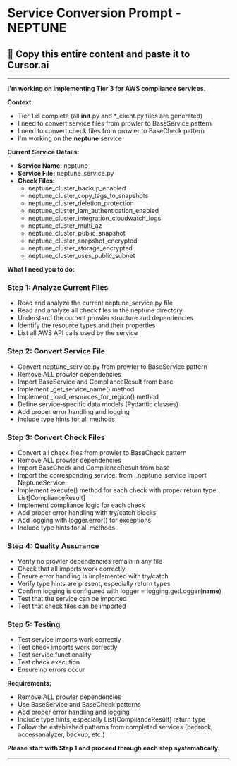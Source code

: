 # Service Conversion Prompt - NEPTUNE

## 🎯 Copy this entire content and paste it to Cursor.ai

---

**I'm working on implementing Tier 3 for AWS compliance services.**

**Context:**
- Tier 1 is complete (all __init__.py and *_client.py files are generated)
- I need to convert service files from prowler to BaseService pattern
- I need to convert check files from prowler to BaseCheck pattern
- I'm working on the **neptune** service

**Current Service Details:**
- **Service Name:** neptune
- **Service File:** neptune_service.py
- **Check Files:** 
  - neptune_cluster_backup_enabled
  - neptune_cluster_copy_tags_to_snapshots
  - neptune_cluster_deletion_protection
  - neptune_cluster_iam_authentication_enabled
  - neptune_cluster_integration_cloudwatch_logs
  - neptune_cluster_multi_az
  - neptune_cluster_public_snapshot
  - neptune_cluster_snapshot_encrypted
  - neptune_cluster_storage_encrypted
  - neptune_cluster_uses_public_subnet

**What I need you to do:**

### Step 1: Analyze Current Files
- Read and analyze the current neptune_service.py file
- Read and analyze all check files in the neptune directory
- Understand the current prowler structure and dependencies
- Identify the resource types and their properties
- List all AWS API calls used by the service

### Step 2: Convert Service File
- Convert neptune_service.py from prowler to BaseService pattern
- Remove ALL prowler dependencies
- Import BaseService and ComplianceResult from base
- Implement _get_service_name() method
- Implement _load_resources_for_region() method
- Define service-specific data models (Pydantic classes)
- Add proper error handling and logging
- Include type hints for all methods

### Step 3: Convert Check Files
- Convert all check files from prowler to BaseCheck pattern
- Remove ALL prowler dependencies
- Import BaseCheck and ComplianceResult from base
- Import the corresponding service: from ..neptune_service import NeptuneService
- Implement execute() method for each check with proper return type: List[ComplianceResult]
- Implement compliance logic for each check
- Add proper error handling with try/catch blocks
- Add logging with logger.error() for exceptions
- Include type hints for all methods

### Step 4: Quality Assurance
- Verify no prowler dependencies remain in any file
- Check that all imports work correctly
- Ensure error handling is implemented with try/catch
- Verify type hints are present, especially return types
- Confirm logging is configured with logger = logging.getLogger(__name__)
- Test that the service can be imported
- Test that check files can be imported

### Step 5: Testing
- Test service imports work correctly
- Test check imports work correctly
- Test service functionality
- Test check execution
- Ensure no errors occur

**Requirements:**
- Remove ALL prowler dependencies
- Use BaseService and BaseCheck patterns
- Add proper error handling and logging
- Include type hints, especially List[ComplianceResult] return type
- Follow the established patterns from completed services (bedrock, accessanalyzer, backup, etc.)

**Please start with Step 1 and proceed through each step systematically.**

---
